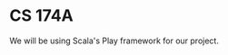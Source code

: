 CS 174A
=====================================

We will be using Scala's Play framework for our project.
